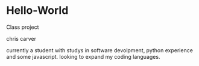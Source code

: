 # Hello-World
Class project

chris carver

currently a student with studys in software devolpment, python experience and some javascript. looking to expand my coding languages. 
